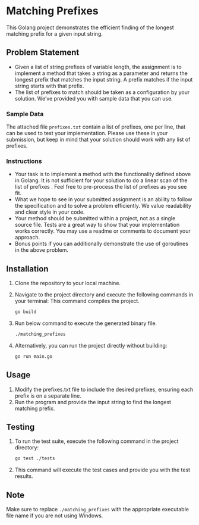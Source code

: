 # Matching Prefixes

This Golang project demonstrates the efficient finding of the longest matching prefix for a given input string.

## Problem Statement

- Given a list of string prefixes of variable length, the assignment is to implement a method that takes a string as a parameter
and returns the longest prefix that matches the input string. A prefix matches if the input string starts with that prefix.
- The list of prefixes to match should be taken as a configuration by your solution. We’ve provided you with sample data that
you can use.

### Sample Data

The attached file `prefixes.txt` contain a list of prefixes, one per line, that can be used to test your implementation. Please use these in your
submission, but keep in mind that your solution should work with any list of prefixes.

### Instructions

- Your task is to implement a method with the functionality defined above in Golang. It is not sufficient for your solution to
do a linear scan of the list of prefixes . Feel free to pre-process the list of prefixes as you see fit.
- What we hope to see in your submitted assignment is an ability to follow the specification and to solve a problem
efficiently. We value readability and clear style in your code.
- Your method should be submitted within a project, not as a single source file. Tests are a great way to show that your
implementation works correctly. You may use a readme or comments to document your approach.
- Bonus points if you can additionally demonstrate the use of goroutines in the above problem.

## Installation

1. Clone the repository to your local machine.
2. Navigate to the project directory and execute the following commands in your terminal: This command compiles the project.

   ```bash
   go build
3. Run below command to execute the generated binary file.
    ```bash
    ./matching_prefixes
    
4. Alternatively, you can run the project directly without building:
    ```bash
    go run main.go

## Usage

1. Modify the prefixes.txt file to include the desired prefixes, ensuring each prefix is on a separate line.
2. Run the program and provide the input string to find the longest matching prefix.

## Testing

1. To run the test suite, execute the following command in the project directory:
    ```bash
    go test ./tests

2. This command will execute the test cases and provide you with the test results.


## Note

Make sure to replace `./matching_prefixes` with the appropriate executable file name if you are not using Windows.
